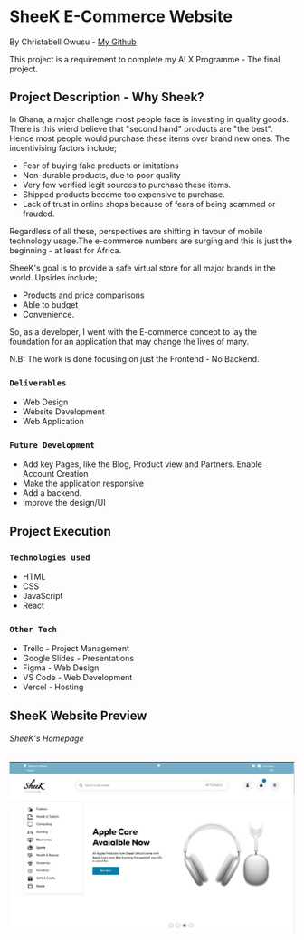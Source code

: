 # SheeK E-Commerce Website

By Christabell Owusu - [My Github](https://github.com/Berl-lin)

This project is a requirement to complete my ALX Programme - The final project.

## Project Description - Why Sheek?

In Ghana, a major challenge most people face is investing in quality goods. There is this wierd believe that "second hand" products are "the best". Hence most people would purchase these items over brand new ones. The incentivising factors include;
- Fear of buying fake products or imitations
- Non-durable products, due to poor quality
- Very few verified legit sources to purchase these items.
- Shipped products become too expensive to purchase.
- Lack of trust in online shops because of fears of being scammed or frauded.

Regardless of all these, perspectives are shifting in favour of mobile technology usage.The e-commerce numbers are surging and this is just the beginning - at least for Africa.

SheeK's goal is to provide a safe virtual store for all major brands in the world. Upsides include;
- Products and price comparisons
- Able to budget 
- Convenience.

 So, as a developer, I went with the E-commerce concept to lay the foundation for an application that may change the lives of many.

N.B: The work is done focusing on just the Frontend - No Backend.


### `Deliverables`
- Web Design
- Website Development
- Web Application

### `Future Development`
- Add key Pages, like the Blog, Product view and Partners.
Enable Account Creation
- Make the application responsive
- Add a backend.
- Improve the design/UI


## Project Execution

### `Technologies used`
- HTML
- CSS
- JavaScript
- React


### `Other Tech`
- Trello - Project Management
- Google Slides - Presentations
- Figma - Web Design
- VS Code - Web Development
- Vercel - Hosting



## SheeK Website Preview

###### SheeK's Homepage

![The Homepage](https://github.com/Berl-lin/Sheek-E-Commerce/blob/master/public/Sheek%20Homepage%20screenshot.jpg?raw=true)
